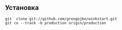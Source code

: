 Установка
---------

    git  clone git://github.com/grengojbo/winkstart.git
    git co --track -b production origin/production